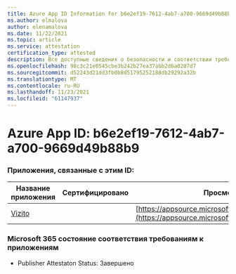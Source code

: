 ```yaml
---
title: Azure App ID Information for b6e2ef19-7612-4ab7-a700-9669d49b88b9
ms.author: elmalova
author: elenamalova
ms.date: 11/22/2021
ms.topic: article
ms.service: attestation
certification_type: attested
description: Все доступные сведения о безопасности и соответствии требованиям для b6e2ef19-7612-4ab7-a700-9669d49b88b9.
ms.openlocfilehash: 98c3c21e0545cbe3b242b27ea37abb2d6a0207d7
ms.sourcegitcommit: d52243d21dd3fb0b8d51795252188db29292a32b
ms.translationtype: MT
ms.contentlocale: ru-RU
ms.lasthandoff: 11/23/2021
ms.locfileid: "61147937"
---
```

# <a name="azure-app-id-b6e2ef19-7612-4ab7-a700-9669d49b88b9"></a>Azure App ID: b6e2ef19-7612-4ab7-a700-9669d49b88b9


### <a name="apps-associated-with-this-id"></a>Приложения, связанные с этим ID:
| **Название приложения** | **Сертифицировано** | **Просмотр в AppSource** |
|--------------|---------------|-----------------------|
| [Vizito](https://docs.microsoft.com/microsoft-365-app-certification/forward/WA200003170) |  | [https://appsource.microsoft.com/product/office/WA200003170](https://appsource.microsoft.com/product/office/WA200003170) |

### <a name="microsoft-365-app-compliance-status"></a>Microsoft 365 состояние соответствия требованиям к приложениям
- Publisher Attestaton Status: Завершено
